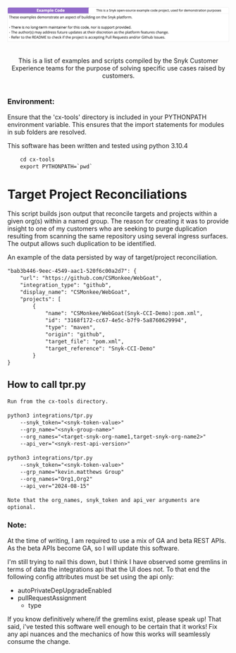 ![snyk-oss-category](https://github.com/snyk-labs/oss-images/blob/main/oss-example.jpg)

<br/>
<div align="center">
This is a list of examples and scripts compiled by the Snyk Customer Experience teams for the purpose of solving specific use cases raised by customers.
</div>
<br/>

### Environment:
Ensure that the 'cx-tools' directory is included in your PYTHONPATH environment variable. This ensures that the import 
statements for modules in sub folders are resolved. 

This software has been written and tested using python 3.10.4

````
    cd cx-tools
    export PYTHONPATH=`pwd`
````

# Target Project Reconciliations
This script builds json output that reconcile targets and projects within a given org(s) within a named group.
The reason for creating it was to provide insight to one of my customers who are seeking to purge duplication resulting 
from scanning the same repository using several ingress surfaces. The output allows such duplication to be identified.

An example of the data persisted by way of target/project reconciliation.
```
"bab3b446-9eec-4549-aac1-520f6c00a2d7": {
    "url": "https://github.com/CSMonkee/WebGoat",
    "integration_type": "github",
    "display_name": "CSMonkee/WebGoat",
    "projects": [
        {
            "name": "CSMonkee/WebGoat(Snyk-CCI-Demo):pom.xml",
            "id": "3168f172-cc67-4e5c-b7f9-5a8760629994",
            "type": "maven",
            "origin": "github",
            "target_file": "pom.xml",
            "target_reference": "Snyk-CCI-Demo"
        }
}
```

## How to call tpr.py
````
Run from the cx-tools directory.

python3 integrations/tpr.py
    --snyk_token="<snyk-token-value>" 
    --grp_name="<snyk-group-name>"
    --org_names="<target-snyk-org-name1,target-snyk-org-name2>" 
    --api_ver="<snyk-rest-api-version>"

python3 integrations/tpr.py
    --snyk_token="<snyk-token-value>" 
    --grp_name="kevin.matthews Group"
    --org_names="Org1,Org2" 
    --api_ver="2024-08-15"

Note that the org_names, snyk_token and api_ver arguments are optional.
````


### Note:
At the time of writing, I am required to use a mix of GA and beta REST APIs. As the beta APIs become GA, so I will 
update this software.

I'm still trying to nail this down, but I think I have observed some gremlins in terms of data the integrations api 
that the UI does not. To that end the following config attributes must be set using the api only:

- autoPrivateDepUpgradeEnabled
- pullRequestAssignment
  - type

If you know definitively where/if the gremlins exist, please speak up! That said, i've tested this software well enough 
to be certain that it works! Fix any api nuances and the mechanics of how this works will seamlessly consume the change.
